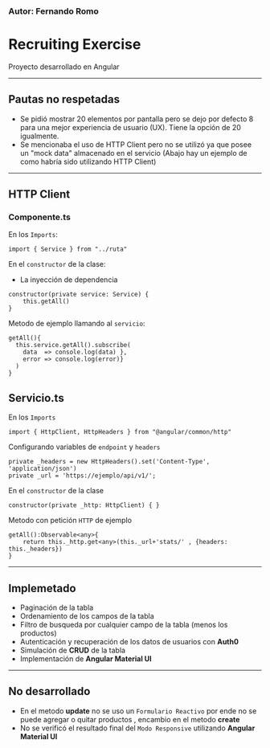 ### Autor: Fernando Romo
# Recruiting Exercise
Proyecto desarrollado en Angular
___________
## Pautas no respetadas
+ Se pidió mostrar 20 elementos por pantalla pero se dejo por defecto 8 para una mejor experiencia de usuario (UX). Tiene la opción de 20 igualmente.
+ Se mencionaba el uso de HTTP Client pero no se utilizó ya que posee un "mock data" almacenado en el servicio (Abajo hay un ejemplo de como habría sido utilizando HTTP Client) 
 ___________
## HTTP Client

### Componente.ts
En los `Imports`:
~~~
import { Service } from "../ruta"
~~~

En el `constructor` de la clase: 
+ La inyección de dependencia
~~~ 
constructor(private service: Service) {
    this.getAll()
} 
~~~

Metodo de ejemplo llamando al `servicio`:
~~~
getAll(){
  this.service.getAll().subscribe(
    data  => console.log(data) },
    error => console.log(error)}
  )
}
~~~

## Servicio.ts

En los `Imports`
~~~
import { HttpClient, HttpHeaders } from "@angular/common/http"
~~~
Configurando variables de `endpoint` y `headers`
~~~
private _headers = new HttpHeaders().set('Content-Type', 'application/json')
private _url = 'https://ejemplo/api/v1/';
~~~
En el `constructor` de la clase
~~~
constructor(private _http: HttpClient) { }
~~~
Metodo con petición `HTTP` de ejemplo
~~~
getAll():Observable<any>{
    return this._http.get<any>(this._url+'stats/' , {headers: this._headers})
}
~~~
_________
## Implemetado
+ Paginación de la tabla
+ Ordenamiento de los campos de la tabla
+ Filtro de busqueda por cualquier campo de la tabla (menos los productos)
+ Autenticación y recuperación de los datos de usuarios con **Auth0**
+ Simulación de **CRUD** de la tabla
+ Implementación de **Angular Material UI**
_________
## No desarrollado
+ En el metodo **update** no se uso un `Formulario Reactivo` por ende no se puede agregar o quitar productos , encambio en el metodo **create**
+ No se verificó el resultado final del `Modo Responsive` utilizando **Angular Material UI**
